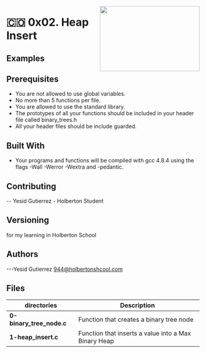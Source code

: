 <p>
<img width="260" height="170" src="https://davidjohncoleman.com/wp-djc/wp-content/uploads/2017/06/HBTN-Borderless-CMYK-Logo-Vertical-Color-Black@1200ppi-300x236.png" align="right" >
</p>




# :colombia: 0x02. Heap Insert                                                              
## Examples
## Prerequisites
- You are not allowed to use global variables.
- No more than 5 functions per file.
- You are allowed to use the standard library.
- The prototypes of all your functions should be included in your header file called binary_trees.h
- All your header files should be include guarded.
## Built With
- Your programs and functions will be compiled with gcc 4.8.4 using the flags -Wall -Werror -Wextra and -pedantic.

## Contributing
-- Yesid Gutierrez - Holberton Student                                          
## Versioning
for my learning in Holberton School
## Authors
---Yesid Gutierrez  944@holbertonshcool.com                                    
                                                                               
## Files

|             directories               |             Description                  |
|--------------------------------| ---------------------------------------- |
|**0-binary_tree_node.c**| Function that creates a binary tree node |
|**1-heap_insert.c**| Function that inserts a value into a Max Binary Heap  |
